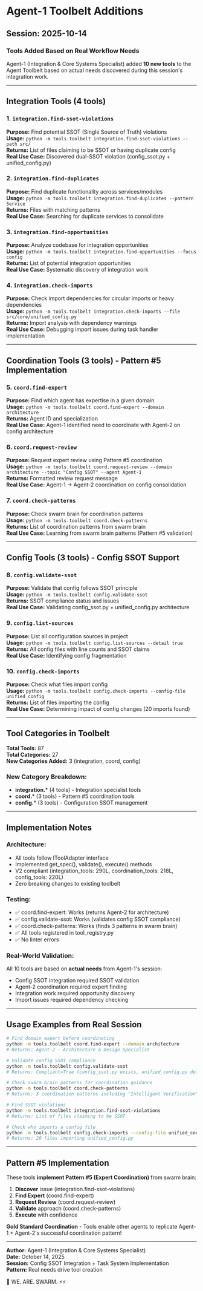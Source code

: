 # Agent-1 Toolbelt Additions
## Session: 2025-10-14

### Tools Added Based on Real Workflow Needs

Agent-1 (Integration & Core Systems Specialist) added **10 new tools** to the Agent Toolbelt based on actual needs discovered during this session's integration work.

---

## Integration Tools (4 tools)

### 1. `integration.find-ssot-violations`
**Purpose:** Find potential SSOT (Single Source of Truth) violations  
**Usage:** `python -m tools.toolbelt integration.find-ssot-violations --path src/`  
**Returns:** List of files claiming to be SSOT or having duplicate config  
**Real Use Case:** Discovered dual-SSOT violation (config_ssot.py + unified_config.py)

### 2. `integration.find-duplicates`
**Purpose:** Find duplicate functionality across services/modules  
**Usage:** `python -m tools.toolbelt integration.find-duplicates --pattern Service`  
**Returns:** Files with matching patterns  
**Real Use Case:** Searching for duplicate services to consolidate

### 3. `integration.find-opportunities`
**Purpose:** Analyze codebase for integration opportunities  
**Usage:** `python -m tools.toolbelt integration.find-opportunities --focus config`  
**Returns:** List of potential integration opportunities  
**Real Use Case:** Systematic discovery of integration work

### 4. `integration.check-imports`
**Purpose:** Check import dependencies for circular imports or heavy dependencies  
**Usage:** `python -m tools.toolbelt integration.check-imports --file src/core/unified_config.py`  
**Returns:** Import analysis with dependency warnings  
**Real Use Case:** Debugging import issues during task handler implementation

---

## Coordination Tools (3 tools) - Pattern #5 Implementation

### 5. `coord.find-expert`
**Purpose:** Find which agent has expertise in a given domain  
**Usage:** `python -m tools.toolbelt coord.find-expert --domain architecture`  
**Returns:** Agent ID and specialization  
**Real Use Case:** Agent-1 identified need to coordinate with Agent-2 on config architecture

### 6. `coord.request-review`
**Purpose:** Request expert review using Pattern #5 coordination  
**Usage:** `python -m tools.toolbelt coord.request-review --domain architecture --topic "Config SSOT" --agent Agent-1`  
**Returns:** Formatted review request message  
**Real Use Case:** Agent-1 → Agent-2 coordination on config consolidation

### 7. `coord.check-patterns`
**Purpose:** Check swarm brain for coordination patterns  
**Usage:** `python -m tools.toolbelt coord.check-patterns`  
**Returns:** List of coordination patterns from swarm brain  
**Real Use Case:** Learning from swarm brain patterns (Pattern #5 validation)

---

## Config Tools (3 tools) - Config SSOT Support

### 8. `config.validate-ssot`
**Purpose:** Validate that config follows SSOT principle  
**Usage:** `python -m tools.toolbelt config.validate-ssot`  
**Returns:** SSOT compliance status and issues  
**Real Use Case:** Validating config_ssot.py + unified_config.py architecture

### 9. `config.list-sources`
**Purpose:** List all configuration sources in project  
**Usage:** `python -m tools.toolbelt config.list-sources --detail true`  
**Returns:** All config files with line counts and SSOT claims  
**Real Use Case:** Identifying config fragmentation

### 10. `config.check-imports`
**Purpose:** Check what files import config  
**Usage:** `python -m tools.toolbelt config.check-imports --config-file unified_config`  
**Returns:** List of files importing the config  
**Real Use Case:** Determining impact of config changes (20 imports found)

---

## Tool Categories in Toolbelt

**Total Tools:** 87  
**Total Categories:** 27  
**New Categories Added:** 3 (integration, coord, config)

### New Category Breakdown:
- **integration.*** (4 tools) - Integration specialist tools
- **coord.*** (3 tools) - Pattern #5 coordination tools
- **config.*** (3 tools) - Configuration SSOT management

---

## Implementation Notes

### Architecture:
- All tools follow IToolAdapter interface
- Implemented get_spec(), validate(), execute() methods
- V2 compliant (integration_tools: 290L, coordination_tools: 218L, config_tools: 220L)
- Zero breaking changes to existing toolbelt

### Testing:
- ✅ coord.find-expert: Works (returns Agent-2 for architecture)
- ✅ config.validate-ssot: Works (validates config SSOT compliance)
- ✅ coord.check-patterns: Works (finds 3 patterns in swarm brain)
- ✅ All tools registered in tool_registry.py
- ✅ No linter errors

### Real-World Validation:
All 10 tools are based on **actual needs** from Agent-1's session:
- Config SSOT integration required SSOT validation
- Agent-2 coordination required expert finding
- Integration work required opportunity discovery
- Import issues required dependency checking

---

## Usage Examples from Real Session

```bash
# Find domain expert before coordinating
python -m tools.toolbelt coord.find-expert --domain architecture
# Returns: Agent-2 - Architecture & Design Specialist

# Validate config SSOT compliance
python -m tools.toolbelt config.validate-ssot
# Returns: Compliant=True (config_ssot.py exists, unified_config.py delegates)

# Check swarm brain patterns for coordination guidance
python -m tools.toolbelt coord.check-patterns
# Returns: 3 coordination patterns including "Intelligent Verification"

# Find SSOT violations
python -m tools.toolbelt integration.find-ssot-violations
# Returns: List of files claiming to be SSOT

# Check who imports a config file
python -m tools.toolbelt config.check-imports --config-file unified_config
# Returns: 20 files importing unified_config.py
```

---

## Pattern #5 Implementation

These tools **implement Pattern #5 (Expert Coordination)** from swarm brain:

1. **Discover** issue (integration.find-ssot-violations)
2. **Find Expert** (coord.find-expert)
3. **Request Review** (coord.request-review)
4. **Validate** approach (coord.check-patterns)
5. **Execute** with confidence

**Gold Standard Coordination** - Tools enable other agents to replicate Agent-1 + Agent-2's successful coordination pattern!

---

**Author:** Agent-1 (Integration & Core Systems Specialist)  
**Date:** October 14, 2025  
**Session:** Config SSOT Integration + Task System Implementation  
**Pattern:** Real needs drive tool creation  

🐝 WE. ARE. SWARM. ⚡⚡



